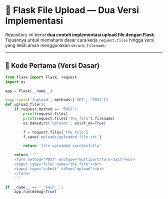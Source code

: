 # 📂 Flask File Upload — Dua Versi Implementasi

Repository ini berisi **dua contoh implementasi upload file dengan Flask**.  
Tujuannya untuk memahami dasar cara kerja `request.files` hingga versi yang lebih aman menggunakan `secure_filename`.

---

## 🔹 Kode Pertama (Versi Dasar)

```python
from flask import Flask, request 
import os

app = Flask(__name__)           

@app.route('/upload', methods=['GET', 'POST'])     
def upload_file():
    if request.method == 'POST':
        print(request.files)
        print(request.files['the_file'].filename)
        os.makedirs('uploads', exist_ok=True)  

        f = request.files['the_file']
        f.save('uploads/uploaded_file.txt')

        return 'file uploaded successfully'

    return '''
    <form method="POST" enctype="multipart/form-data"><br>
    <input type="file" name="the_file"><br>
    <input type="submit" value="upload"><br>
    </form>
    '''

if __name__ == '__main__':
    app.run(debug=True)
